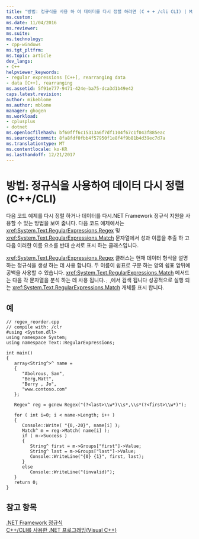```yaml
---
title: "방법: 정규식을 사용 하 여 데이터를 다시 정렬 하려면 (C + + /cli CLI) | Microsoft Docs"
ms.custom: 
ms.date: 11/04/2016
ms.reviewer: 
ms.suite: 
ms.technology:
- cpp-windows
ms.tgt_pltfrm: 
ms.topic: article
dev_langs:
- C++
helpviewer_keywords:
- regular expressions [C++], rearranging data
- data [C++], rearranging
ms.assetid: 5f91e777-9471-424e-ba75-dca3d1b49e42
caps.latest.revision: 
author: mikeblome
ms.author: mblome
manager: ghogen
ms.workload:
- cplusplus
- dotnet
ms.openlocfilehash: bf60fff6c15313a6f7df1104f67c1f043f885eac
ms.sourcegitcommit: 8fa8fdf0fbb4f57950f1e8f4f9b81b4d39ec7d7a
ms.translationtype: MT
ms.contentlocale: ko-KR
ms.lasthandoff: 12/21/2017
---
```

# <a name="how-to-use-regular-expressions-to-rearrange-data-ccli"></a>방법: 정규식을 사용하여 데이터 다시 정렬(C++/CLI)
다음 코드 예제를 다시 정렬 하거나 데이터를 다시.NET Framework 정규식 지원을 사용할 수 있는 방법을 보여 줍니다. 다음 코드 예제에서는 <xref:System.Text.RegularExpressions.Regex> 및 <xref:System.Text.RegularExpressions.Match> 문자열에서 성과 이름을 추출 하 고 다음 이러한 이름 요소를 반대 순서로 표시 하는 클래스입니다.  
  
 <xref:System.Text.RegularExpressions.Regex> 클래스는 현재 데이터 형식을 설명 하는 정규식을 생성 하는 데 사용 합니다. 두 이름이 쉼표로 구분 하는 양의 쉼표 앞뒤에 공백을 사용할 수 있습니다. <xref:System.Text.RegularExpressions.Match> 메서드는 다음 각 문자열을 분석 하는 데 사용 됩니다. ְ ּ ¸에서 검색 됩니다 성공적으로 실행 되는 <xref:System.Text.RegularExpressions.Match> 개체를 표시 합니다.  
  
## <a name="example"></a>예  
  
```  
// regex_reorder.cpp  
// compile with: /clr  
#using <System.dll>  
using namespace System;  
using namespace Text::RegularExpressions;  
  
int main()  
{  
   array<String^>^ name =   
   {  
      "Abolrous, Sam",   
      "Berg,Matt",   
      "Berry , Jo",  
      "www.contoso.com"  
   };  
  
   Regex^ reg = gcnew Regex("(?<last>\\w*)\\s*,\\s*(?<first>\\w*)");  
  
   for ( int i=0; i < name->Length; i++ )  
   {  
      Console::Write( "{0,-20}", name[i] );  
      Match^ m = reg->Match( name[i] );  
      if ( m->Success )  
      {  
         String^ first = m->Groups["first"]->Value;  
         String^ last = m->Groups["last"]->Value;  
         Console::WriteLine("{0} {1}", first, last);  
      }  
      else  
         Console::WriteLine("(invalid)");  
   }  
   return 0;  
}  
```  
  
## <a name="see-also"></a>참고 항목  
 [.NET Framework 정규식](/dotnet/standard/base-types/regular-expressions)   
 [C++/CLI를 사용한 .NET 프로그래밍(Visual C++)](../dotnet/dotnet-programming-with-cpp-cli-visual-cpp.md)